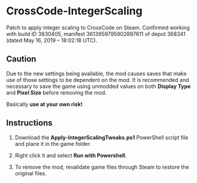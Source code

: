 # CrossCode-IntegerScaling
Patch to apply integer scaling to CrossCode on Steam. Confirmed working with build ID 3830405, manifest 3613959795902897611 of depot 368341 (dated May 16, 2019 – 18:02:18 UTC).

## Caution

Due to the new settings being available, the mod causes saves that make use of those settings to be dependent on the mod. It is recommended and necessary to save the game using unmodded values on both **Display Type** and **Pixel Size** before removing the mod.

Basically **use at your own risk!**

## Instructions

1. Download the **Apply-IntegerScalingTweaks.ps1** PowerShell script file and place it in the game folder.

2. Right click it and select **Run with Powershell**.

3. To remove the mod, revalidate game files through Steam to restore the original files.
